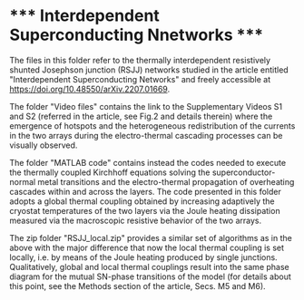 # *** Interdependent Superconducting Nnetworks *** #

The files in this folder refer to the thermally interdependent resistively shunted Josephson junction (RSJJ) networks studied in the article entitled "Interdependent Superconducting Networks" and freely accessible at https://doi.org/10.48550/arXiv.2207.01669. 

The folder "Video files" contains the link to the Supplementary Videos S1 and S2 (referred in the article, see Fig.2 and details therein) where the emergence of hotspots and the heterogeneous redistribution of the currents in the two arrays during the electro-thermal cascading processes can be visually observed. 

The folder "MATLAB code" contains instead the codes needed to execute the thermally coupled Kirchhoff equations solving the superconductor-normal metal transitions and the electro-thermal propagation of overheating cascades within and across the layers. The code presented in this folder adopts a global thermal coupling obtained by increasing adaptively the cryostat temperatures of the two layers via the Joule heating dissipation measured via the macroscopic resistive behavior of the two arrays. 

The zip folder "RSJJ_local.zip" provides a similar set of algorithms as in the above with the major difference that now the local thermal coupling is set locally, i.e. by means of the Joule heating produced by single junctions. Qualitatively, global and local thermal couplings result into the same phase diagram for the mutual SN-phase transitions of the model (for details about this point, see the Methods section of the article, Secs. M5 and M6). 
